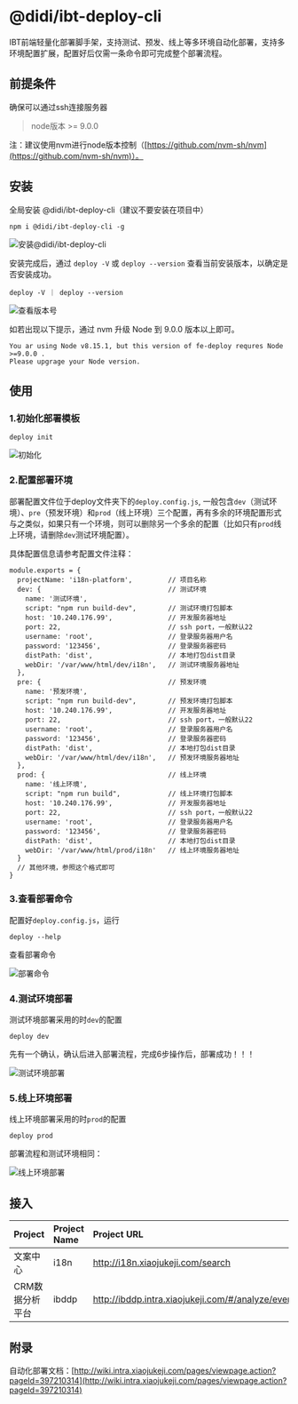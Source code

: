 # @didi/ibt-deploy-cli
IBT前端轻量化部署脚手架，支持测试、预发、线上等多环境自动化部署，支持多环境配置扩展，配置好后仅需一条命令即可完成整个部署流程。


## 前提条件
确保可以通过ssh连接服务器

> node版本 >= 9.0.0

注：建议使用nvm进行node版本控制（[https://github.com/nvm-sh/nvm](https://github.com/nvm-sh/nvm)）。

## 安装
全局安装 @didi/ibt-deploy-cli（建议不要安装在项目中）
```
npm i @didi/ibt-deploy-cli -g
```

![安装@didi/ibt-deploy-cli](http://img-ys011.didistatic.com/static/nskyfe/deploy_readme_01.png)

安装完成后，通过 `deploy -V` 或 `deploy --version` 查看当前安装版本，以确定是否安装成功。

```
deploy -V ｜ deploy --version
```
![查看版本号](http://img-ys011.didistatic.com/static/nskyfe/deploy_readme_02.png)

如若出现以下提示，通过 nvm 升级 Node 到 9.0.0 版本以上即可。
```
You ar using Node v8.15.1, but this version of fe-deploy requres Node >=9.0.0 .
Please upgrage your Node version.
```


## 使用
### 1.初始化部署模板
```
deploy init
```

![初始化](http://img-ys011.didistatic.com/static/nskyfe/deploy_readme_03.png)

### 2.配置部署环境
部署配置文件位于deploy文件夹下的`deploy.config.js`,
一般包含`dev`（测试环境）、`pre`（预发环境）和`prod`（线上环境）三个配置，再有多余的环境配置形式与之类似，如果只有一个环境，则可以删除另一个多余的配置（比如只有`prod`线上环境，请删除`dev`测试环境配置）。

具体配置信息请参考配置文件注释：
```
module.exports = {
  projectName: 'i18n-platform',         // 项目名称
  dev: {                                // 测试环境
    name: '测试环境',
    script: "npm run build-dev",        // 测试环境打包脚本
    host: '10.240.176.99',              // 开发服务器地址
    port: 22,                           // ssh port，一般默认22
    username: 'root',                   // 登录服务器用户名
    password: '123456',                 // 登录服务器密码
    distPath: 'dist',                   // 本地打包dist目录
    webDir: '/var/www/html/dev/i18n',   // 测试环境服务器地址
  },
  pre: {                                // 预发环境
    name: '预发环境',
    script: "npm run build-dev",        // 预发环境打包脚本
    host: '10.240.176.99',              // 开发服务器地址
    port: 22,                           // ssh port，一般默认22
    username: 'root',                   // 登录服务器用户名
    password: '123456',                 // 登录服务器密码
    distPath: 'dist',                   // 本地打包dist目录
    webDir: '/var/www/html/dev/i18n',   // 预发环境服务器地址
  },
  prod: {                               // 线上环境
    name: '线上环境',
    script: "npm run build",            // 线上环境打包脚本
    host: '10.240.176.99',              // 开发服务器地址
    port: 22,                           // ssh port，一般默认22
    username: 'root',                   // 登录服务器用户名
    password: '123456',                 // 登录服务器密码
    distPath: 'dist',                   // 本地打包dist目录
    webDir: '/var/www/html/prod/i18n'   // 线上环境服务器地址
  }
  // 其他环境，参照这个格式即可
}
```

### 3.查看部署命令
配置好`deploy.config.js`，运行
```
deploy --help
```
查看部署命令

![部署命令](http://img-ys011.didistatic.com/static/nskyfe/deploy_readme_04.png)

### 4.测试环境部署
测试环境部署采用的时`dev`的配置
```
deploy dev
```
先有一个确认，确认后进入部署流程，完成6步操作后，部署成功！！！

![测试环境部署](http://img-ys011.didistatic.com/static/nskyfe/deploy_readme_06.png)

### 5.线上环境部署
线上环境部署采用的时`prod`的配置
```
deploy prod
```
部署流程和测试环境相同：

![线上环境部署](http://img-ys011.didistatic.com/static/nskyfe/deploy_readme_07.png)

## 接入

Project|Project Name|Project URL
|:--|:--|:--
|文案中心|i18n|http://i18n.xiaojukeji.com/search
|CRM数据分析平台|ibddp|http://ibddp.intra.xiaojukeji.com/#/analyze/event

## 附录

自动化部署文档：[http://wiki.intra.xiaojukeji.com/pages/viewpage.action?pageId=397210314](http://wiki.intra.xiaojukeji.com/pages/viewpage.action?pageId=397210314)
